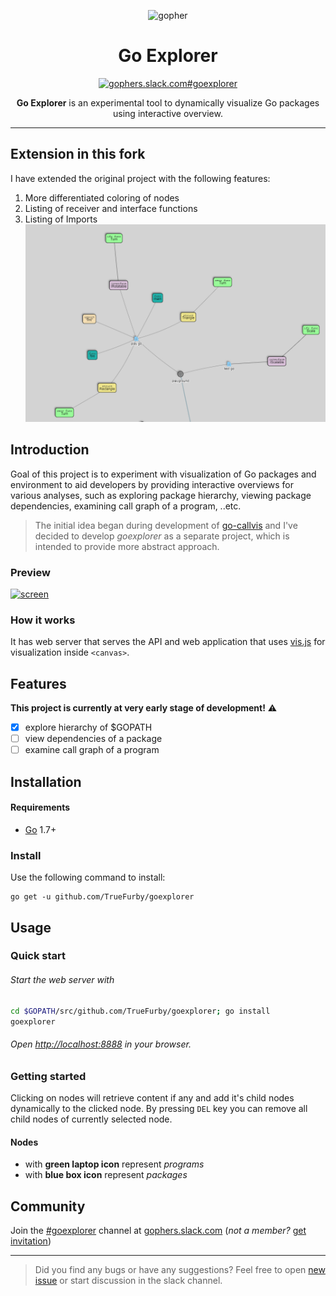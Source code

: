 <p align="center"><img src="images/gopher.png" alt="gopher"></p>

<h1 align="center">Go Explorer</h1>

<p align="center">
  <a href="https://gophers.slack.com/archives/goexplorer"><img src="https://img.shields.io/badge/gophers%20slack-%23goexplorer-ff69b4.svg" alt="gophers.slack.com#goexplorer"></a>
</p>

<p align="center"><b>Go Explorer</b> is an experimental tool to dynamically visualize Go packages using interactive overview.</p>

---
## Extension in this fork
I have extended the original project with the following features:
1. More differentiated coloring of nodes
2. Listing of receiver and interface functions
3. Listing of Imports
[![screen](images/screen_ext.png)](https://raw.githubusercontent.com/ganesheth/goexplorer/master/images/screen_ext.png)

## Introduction

Goal of this project is to experiment with visualization of Go packages and environment to aid developers by providing interactive overviews for various analyses, such as exploring package hierarchy, viewing package dependencies, examining call graph of a program, ..etc.

> The initial idea began during development of [go-callvis](https://github.com/TrueFurby/go-callvis#roadmap) and I've decided to develop *goexplorer* as a separate project, which is intended to provide more abstract approach.

### Preview

[![screen](images/screen.png)](https://raw.githubusercontent.com/TrueFurby/goexplorer/master/images/screen.png)

### How it works

It has web server that serves the API and web application that uses [vis.js](http://visjs.org/) for visualization inside `<canvas>`.

## Features

**This project is currently at very early stage of development!** :warning:

- [x] explore hierarchy of $GOPATH
- [ ] view dependencies of a package
- [ ] examine call graph of a program

## Installation

#### Requirements

- [Go](https://golang.org/dl/) 1.7+

### Install

Use the following command to install:

```
go get -u github.com/TrueFurby/goexplorer
```

## Usage

### Quick start

###### Start the web server with

```sh
cd $GOPATH/src/github.com/TrueFurby/goexplorer; go install
goexplorer
```

###### Open [http://localhost:8888](http://localhost:8888) in your browser.

### Getting started

Clicking on nodes will retrieve content if any and add it's child nodes dynamically to the clicked node. By pressing `DEL` key you can remove all child nodes of currently selected node.

#### Nodes
* with **green laptop icon** represent _programs_
* with **blue box icon** represent _packages_

## Community

Join the [#goexplorer](https://gophers.slack.com/archives/goexplorer) channel at [gophers.slack.com](http://gophers.slack.com) (*not a member?* [get invitation](https://gophersinvite.herokuapp.com))

---

> Did you find any bugs or have any suggestions? Feel free to open [new issue](https://github.com/TrueFurby/goexplorer/issues/new) or start discussion in the slack channel.
